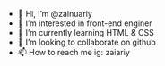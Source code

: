 - 👋 Hi, I’m @zainuariy
- 👀 I’m interested in front-end enginer
- 🌱 I’m currently learning HTML & CSS
- 💞️ I’m looking to collaborate on github
- 📫 How to reach me ig: zaiariy

<!---
zainuariy/zainuariy is a ✨ special ✨ repository because its `README.md` (this file) appears on your GitHub profile.
You can click the Preview link to take a look at your changes.
--->
